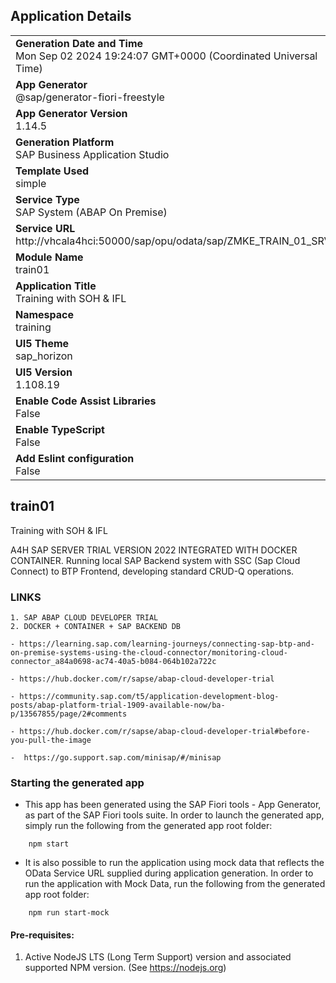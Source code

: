 ## Application Details
|               |
| ------------- |
|**Generation Date and Time**<br>Mon Sep 02 2024 19:24:07 GMT+0000 (Coordinated Universal Time)|
|**App Generator**<br>@sap/generator-fiori-freestyle|
|**App Generator Version**<br>1.14.5|
|**Generation Platform**<br>SAP Business Application Studio|
|**Template Used**<br>simple|
|**Service Type**<br>SAP System (ABAP On Premise)|
|**Service URL**<br>http://vhcala4hci:50000/sap/opu/odata/sap/ZMKE_TRAIN_01_SRV|
|**Module Name**<br>train01|
|**Application Title**<br>Training with SOH &amp; IFL|
|**Namespace**<br>training|
|**UI5 Theme**<br>sap_horizon|
|**UI5 Version**<br>1.108.19|
|**Enable Code Assist Libraries**<br>False|
|**Enable TypeScript**<br>False|
|**Add Eslint configuration**<br>False|

## train01

Training with SOH &amp; IFL

A4H SAP SERVER TRIAL VERSION 2022 INTEGRATED WITH DOCKER CONTAINER.
Running local SAP Backend system with SSC (Sap Cloud Connect) to BTP Frontend, developing standard CRUD-Q operations. 

### LINKS 
	1. SAP ABAP CLOUD DEVELOPER TRIAL
	2. DOCKER + CONTAINER + SAP BACKEND DB

	- https://learning.sap.com/learning-journeys/connecting-sap-btp-and-on-premise-systems-using-the-cloud-connector/monitoring-cloud-connector_a84a0698-ac74-40a5-b084-064b102a722c

	- https://hub.docker.com/r/sapse/abap-cloud-developer-trial

	- https://community.sap.com/t5/application-development-blog-posts/abap-platform-trial-1909-available-now/ba-p/13567855/page/2#comments

	- https://hub.docker.com/r/sapse/abap-cloud-developer-trial#before-you-pull-the-image

	-  https://go.support.sap.com/minisap/#/minisap 




### Starting the generated app

-   This app has been generated using the SAP Fiori tools - App Generator, as part of the SAP Fiori tools suite.  In order to launch the generated app, simply run the following from the generated app root folder:

```
    npm start
```

- It is also possible to run the application using mock data that reflects the OData Service URL supplied during application generation.  In order to run the application with Mock Data, run the following from the generated app root folder:

```
    npm run start-mock
```

#### Pre-requisites:

1. Active NodeJS LTS (Long Term Support) version and associated supported NPM version.  (See https://nodejs.org)


